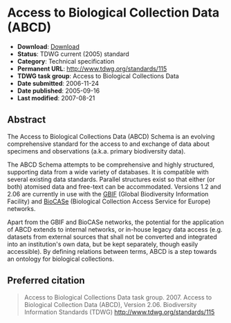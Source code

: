 # Access to Biological Collection Data (ABCD)

* **Download**: [Download](https://github.com/tdwg/abcd/archive/master.zip)
* **Status**: TDWG current (2005) standard
* **Category**: Technical specification
* **Permanent URL**: http://www.tdwg.org/standards/115
* **TDWG task group**: Access to Biological Collections Data
* **Date submitted**: 2006-11-24
* **Date published**: 2005-09-16
* **Last modified**: 2007-08-21

## Abstract

The Access to Biological Collections Data (ABCD) Schema is an evolving comprehensive standard for the access to and exchange of data about specimens and observations (a.k.a. primary biodiversity data).

The ABCD Schema attempts to be comprehensive and highly structured, supporting data from a wide variety of databases. It is compatible with several existing data standards. Parallel structures exist so that either (or both) atomised data and free-text can be accommodated. Versions 1.2 and 2.06 are currently in use with the [GBIF](http://www.gbif.org) (Global Biodiversity Information Facility) and [BioCASe](http://www.biocase.org) (Biological Collection Access Service for Europe) networks.

Apart from the GBIF and BioCASe networks, the potential for the application of ABCD extends to internal networks, or in-house legacy data access (e.g. datasets from external sources that shall not be converted and integrated into an institution's own data, but be kept separately, though easily accessible). By defining relations between terms, ABCD is a step towards an ontology for biological collections.

## Preferred citation

> Access to Biological Collections Data task group. 2007. Access to Biological Collection Data (ABCD), Version 2.06. Biodiversity Information Standards (TDWG) http://www.tdwg.org/standards/115
